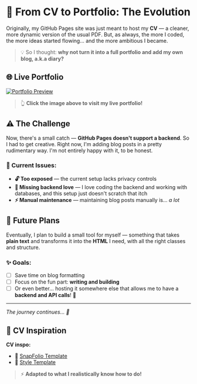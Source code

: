 # 🚀 From CV to Portfolio: The Evolution

Originally, my GitHub Pages site was just meant to host my **CV** — a cleaner, more dynamic version of the usual PDF. But, as always, the more I coded, the more ideas started flowing... and the more ambitious I became.

> 💡 So I thought: **why not turn it into a full portfolio and add my own blog, a.k.a diary?**

## 🌐 Live Portfolio

[![Portfolio Preview](./img/Avatar.png)](https://alicia-oc.github.io/aliciaoc-portfolio/)

> 👆 **Click the image above to visit my live portfolio!**

## ⚠️ The Challenge

Now, there's a small catch — **GitHub Pages doesn't support a backend**. So I had to get creative. Right now, I'm adding blog posts in a pretty rudimentary way. I'm not entirely happy with it, to be honest.

### 🤔 Current Issues:

- **🔓 Too exposed** — the current setup lacks privacy controls
- **💾 Missing backend love** — I love coding the backend and working with databases, and this setup just doesn't scratch that itch
- **⚡ Manual maintenance** — maintaining blog posts manually is... _a lot_

## 🔮 Future Plans

Eventually, I plan to build a small tool for myself — something that takes **plain text** and transforms it into the **HTML** I need, with all the right classes and structure.

### ✨ Goals:

- [ ] Save time on blog formatting
- [ ] Focus on the fun part: **writing and building**
- [ ] Or even better... hosting it somewhere else that allows me to have a **backend and API calls**! 🎯

---

_The journey continues... 🌟_

## 🎨 CV Inspiration

**CV inspo:**

- 📐 [SnapFolio Template](https://bootstrapmade.com/content/demo/SnapFolio/#)
- 🎯 [Style Template](https://bootstrapmade.com/demo/Style/)

> ⚡ **Adapted to what I realistically know how to do!**

